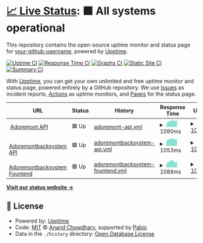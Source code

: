 # [📈 Live Status](https://status.adoremont.com): <!--live status--> **🟩 All systems operational**

This repository contains the open-source uptime monitor and status page for [your-github-username](https://status.adoremont.com), powered by [Upptime](https://github.com/upptime/upptime).

[![Uptime CI](https://github.com/your-github-username/status/workflows/Uptime%20CI/badge.svg)](https://github.com/your-github-username/status/actions?query=workflow%3A%22Uptime+CI%22)
[![Response Time CI](https://github.com/your-github-username/status/workflows/Response%20Time%20CI/badge.svg)](https://github.com/your-github-username/status/actions?query=workflow%3A%22Response+Time+CI%22)
[![Graphs CI](https://github.com/your-github-username/status/workflows/Graphs%20CI/badge.svg)](https://github.com/your-github-username/status/actions?query=workflow%3A%22Graphs+CI%22)
[![Static Site CI](https://github.com/your-github-username/status/workflows/Static%20Site%20CI/badge.svg)](https://github.com/your-github-username/status/actions?query=workflow%3A%22Static+Site+CI%22)
[![Summary CI](https://github.com/your-github-username/status/workflows/Summary%20CI/badge.svg)](https://github.com/your-github-username/status/actions?query=workflow%3A%22Summary+CI%22)

With [Upptime](https://upptime.js.org), you can get your own unlimited and free uptime monitor and status page, powered entirely by a GitHub repository. We use [Issues](https://github.com/your-github-username/status/issues) as incident reports, [Actions](https://github.com/your-github-username/status/actions) as uptime monitors, and [Pages](https://status.adoremont.com) for the status page.

<!--start: status pages-->
<!-- This summary is generated by Upptime (https://github.com/upptime/upptime) -->
<!-- Do not edit this manually, your changes will be overwritten -->
<!-- prettier-ignore -->
| URL | Status | History | Response Time | Uptime |
| --- | ------ | ------- | ------------- | ------ |
| <img alt="" src="https://icons.duckduckgo.com/ip3/adoremont.com.ico" height="13"> [Adoremont API](https://adoremont.com/api/health) | 🟩 Up | [adoremont-api.yml](https://github.com/M-BAXI/status/commits/HEAD/history/adoremont-api.yml) | <details><summary><img alt="Response time graph" src="./graphs/adoremont-api/response-time-week.png" height="20"> 1090ms</summary><br><a href="https://status.adoremont.com/history/adoremont-api"><img alt="Response time 1149" src="https://img.shields.io/endpoint?url=https%3A%2F%2Fraw.githubusercontent.com%2FM-BAXI%2Fstatus%2FHEAD%2Fapi%2Fadoremont-api%2Fresponse-time.json"></a><br><a href="https://status.adoremont.com/history/adoremont-api"><img alt="24-hour response time 1267" src="https://img.shields.io/endpoint?url=https%3A%2F%2Fraw.githubusercontent.com%2FM-BAXI%2Fstatus%2FHEAD%2Fapi%2Fadoremont-api%2Fresponse-time-day.json"></a><br><a href="https://status.adoremont.com/history/adoremont-api"><img alt="7-day response time 1090" src="https://img.shields.io/endpoint?url=https%3A%2F%2Fraw.githubusercontent.com%2FM-BAXI%2Fstatus%2FHEAD%2Fapi%2Fadoremont-api%2Fresponse-time-week.json"></a><br><a href="https://status.adoremont.com/history/adoremont-api"><img alt="30-day response time 1110" src="https://img.shields.io/endpoint?url=https%3A%2F%2Fraw.githubusercontent.com%2FM-BAXI%2Fstatus%2FHEAD%2Fapi%2Fadoremont-api%2Fresponse-time-month.json"></a><br><a href="https://status.adoremont.com/history/adoremont-api"><img alt="1-year response time 1149" src="https://img.shields.io/endpoint?url=https%3A%2F%2Fraw.githubusercontent.com%2FM-BAXI%2Fstatus%2FHEAD%2Fapi%2Fadoremont-api%2Fresponse-time-year.json"></a></details> | <details><summary><a href="https://status.adoremont.com/history/adoremont-api">100.00%</a></summary><a href="https://status.adoremont.com/history/adoremont-api"><img alt="All-time uptime 99.80%" src="https://img.shields.io/endpoint?url=https%3A%2F%2Fraw.githubusercontent.com%2FM-BAXI%2Fstatus%2FHEAD%2Fapi%2Fadoremont-api%2Fuptime.json"></a><br><a href="https://status.adoremont.com/history/adoremont-api"><img alt="24-hour uptime 100.00%" src="https://img.shields.io/endpoint?url=https%3A%2F%2Fraw.githubusercontent.com%2FM-BAXI%2Fstatus%2FHEAD%2Fapi%2Fadoremont-api%2Fuptime-day.json"></a><br><a href="https://status.adoremont.com/history/adoremont-api"><img alt="7-day uptime 100.00%" src="https://img.shields.io/endpoint?url=https%3A%2F%2Fraw.githubusercontent.com%2FM-BAXI%2Fstatus%2FHEAD%2Fapi%2Fadoremont-api%2Fuptime-week.json"></a><br><a href="https://status.adoremont.com/history/adoremont-api"><img alt="30-day uptime 100.00%" src="https://img.shields.io/endpoint?url=https%3A%2F%2Fraw.githubusercontent.com%2FM-BAXI%2Fstatus%2FHEAD%2Fapi%2Fadoremont-api%2Fuptime-month.json"></a><br><a href="https://status.adoremont.com/history/adoremont-api"><img alt="1-year uptime 99.80%" src="https://img.shields.io/endpoint?url=https%3A%2F%2Fraw.githubusercontent.com%2FM-BAXI%2Fstatus%2FHEAD%2Fapi%2Fadoremont-api%2Fuptime-year.json"></a></details>
| <img alt="" src="https://icons.duckduckgo.com/ip3/backapi.adoremont.com.ico" height="13"> [Adoremontbacksystem API](https://backapi.adoremont.com/api/v1/health) | 🟩 Up | [adoremontbacksystem-api.yml](https://github.com/M-BAXI/status/commits/HEAD/history/adoremontbacksystem-api.yml) | <details><summary><img alt="Response time graph" src="./graphs/adoremontbacksystem-api/response-time-week.png" height="20"> 1053ms</summary><br><a href="https://status.adoremont.com/history/adoremontbacksystem-api"><img alt="Response time 1083" src="https://img.shields.io/endpoint?url=https%3A%2F%2Fraw.githubusercontent.com%2FM-BAXI%2Fstatus%2FHEAD%2Fapi%2Fadoremontbacksystem-api%2Fresponse-time.json"></a><br><a href="https://status.adoremont.com/history/adoremontbacksystem-api"><img alt="24-hour response time 1128" src="https://img.shields.io/endpoint?url=https%3A%2F%2Fraw.githubusercontent.com%2FM-BAXI%2Fstatus%2FHEAD%2Fapi%2Fadoremontbacksystem-api%2Fresponse-time-day.json"></a><br><a href="https://status.adoremont.com/history/adoremontbacksystem-api"><img alt="7-day response time 1053" src="https://img.shields.io/endpoint?url=https%3A%2F%2Fraw.githubusercontent.com%2FM-BAXI%2Fstatus%2FHEAD%2Fapi%2Fadoremontbacksystem-api%2Fresponse-time-week.json"></a><br><a href="https://status.adoremont.com/history/adoremontbacksystem-api"><img alt="30-day response time 1085" src="https://img.shields.io/endpoint?url=https%3A%2F%2Fraw.githubusercontent.com%2FM-BAXI%2Fstatus%2FHEAD%2Fapi%2Fadoremontbacksystem-api%2Fresponse-time-month.json"></a><br><a href="https://status.adoremont.com/history/adoremontbacksystem-api"><img alt="1-year response time 1083" src="https://img.shields.io/endpoint?url=https%3A%2F%2Fraw.githubusercontent.com%2FM-BAXI%2Fstatus%2FHEAD%2Fapi%2Fadoremontbacksystem-api%2Fresponse-time-year.json"></a></details> | <details><summary><a href="https://status.adoremont.com/history/adoremontbacksystem-api">100.00%</a></summary><a href="https://status.adoremont.com/history/adoremontbacksystem-api"><img alt="All-time uptime 99.90%" src="https://img.shields.io/endpoint?url=https%3A%2F%2Fraw.githubusercontent.com%2FM-BAXI%2Fstatus%2FHEAD%2Fapi%2Fadoremontbacksystem-api%2Fuptime.json"></a><br><a href="https://status.adoremont.com/history/adoremontbacksystem-api"><img alt="24-hour uptime 100.00%" src="https://img.shields.io/endpoint?url=https%3A%2F%2Fraw.githubusercontent.com%2FM-BAXI%2Fstatus%2FHEAD%2Fapi%2Fadoremontbacksystem-api%2Fuptime-day.json"></a><br><a href="https://status.adoremont.com/history/adoremontbacksystem-api"><img alt="7-day uptime 100.00%" src="https://img.shields.io/endpoint?url=https%3A%2F%2Fraw.githubusercontent.com%2FM-BAXI%2Fstatus%2FHEAD%2Fapi%2Fadoremontbacksystem-api%2Fuptime-week.json"></a><br><a href="https://status.adoremont.com/history/adoremontbacksystem-api"><img alt="30-day uptime 100.00%" src="https://img.shields.io/endpoint?url=https%3A%2F%2Fraw.githubusercontent.com%2FM-BAXI%2Fstatus%2FHEAD%2Fapi%2Fadoremontbacksystem-api%2Fuptime-month.json"></a><br><a href="https://status.adoremont.com/history/adoremontbacksystem-api"><img alt="1-year uptime 99.90%" src="https://img.shields.io/endpoint?url=https%3A%2F%2Fraw.githubusercontent.com%2FM-BAXI%2Fstatus%2FHEAD%2Fapi%2Fadoremontbacksystem-api%2Fuptime-year.json"></a></details>
| <img alt="" src="https://icons.duckduckgo.com/ip3/back.adoremont.com.ico" height="13"> [Adoremontbacksystem Fountend](https://back.adoremont.com/) | 🟩 Up | [adoremontbacksystem-fountend.yml](https://github.com/M-BAXI/status/commits/HEAD/history/adoremontbacksystem-fountend.yml) | <details><summary><img alt="Response time graph" src="./graphs/adoremontbacksystem-fountend/response-time-week.png" height="20"> 1088ms</summary><br><a href="https://status.adoremont.com/history/adoremontbacksystem-fountend"><img alt="Response time 1084" src="https://img.shields.io/endpoint?url=https%3A%2F%2Fraw.githubusercontent.com%2FM-BAXI%2Fstatus%2FHEAD%2Fapi%2Fadoremontbacksystem-fountend%2Fresponse-time.json"></a><br><a href="https://status.adoremont.com/history/adoremontbacksystem-fountend"><img alt="24-hour response time 1171" src="https://img.shields.io/endpoint?url=https%3A%2F%2Fraw.githubusercontent.com%2FM-BAXI%2Fstatus%2FHEAD%2Fapi%2Fadoremontbacksystem-fountend%2Fresponse-time-day.json"></a><br><a href="https://status.adoremont.com/history/adoremontbacksystem-fountend"><img alt="7-day response time 1088" src="https://img.shields.io/endpoint?url=https%3A%2F%2Fraw.githubusercontent.com%2FM-BAXI%2Fstatus%2FHEAD%2Fapi%2Fadoremontbacksystem-fountend%2Fresponse-time-week.json"></a><br><a href="https://status.adoremont.com/history/adoremontbacksystem-fountend"><img alt="30-day response time 1078" src="https://img.shields.io/endpoint?url=https%3A%2F%2Fraw.githubusercontent.com%2FM-BAXI%2Fstatus%2FHEAD%2Fapi%2Fadoremontbacksystem-fountend%2Fresponse-time-month.json"></a><br><a href="https://status.adoremont.com/history/adoremontbacksystem-fountend"><img alt="1-year response time 1084" src="https://img.shields.io/endpoint?url=https%3A%2F%2Fraw.githubusercontent.com%2FM-BAXI%2Fstatus%2FHEAD%2Fapi%2Fadoremontbacksystem-fountend%2Fresponse-time-year.json"></a></details> | <details><summary><a href="https://status.adoremont.com/history/adoremontbacksystem-fountend">100.00%</a></summary><a href="https://status.adoremont.com/history/adoremontbacksystem-fountend"><img alt="All-time uptime 99.90%" src="https://img.shields.io/endpoint?url=https%3A%2F%2Fraw.githubusercontent.com%2FM-BAXI%2Fstatus%2FHEAD%2Fapi%2Fadoremontbacksystem-fountend%2Fuptime.json"></a><br><a href="https://status.adoremont.com/history/adoremontbacksystem-fountend"><img alt="24-hour uptime 100.00%" src="https://img.shields.io/endpoint?url=https%3A%2F%2Fraw.githubusercontent.com%2FM-BAXI%2Fstatus%2FHEAD%2Fapi%2Fadoremontbacksystem-fountend%2Fuptime-day.json"></a><br><a href="https://status.adoremont.com/history/adoremontbacksystem-fountend"><img alt="7-day uptime 100.00%" src="https://img.shields.io/endpoint?url=https%3A%2F%2Fraw.githubusercontent.com%2FM-BAXI%2Fstatus%2FHEAD%2Fapi%2Fadoremontbacksystem-fountend%2Fuptime-week.json"></a><br><a href="https://status.adoremont.com/history/adoremontbacksystem-fountend"><img alt="30-day uptime 100.00%" src="https://img.shields.io/endpoint?url=https%3A%2F%2Fraw.githubusercontent.com%2FM-BAXI%2Fstatus%2FHEAD%2Fapi%2Fadoremontbacksystem-fountend%2Fuptime-month.json"></a><br><a href="https://status.adoremont.com/history/adoremontbacksystem-fountend"><img alt="1-year uptime 99.90%" src="https://img.shields.io/endpoint?url=https%3A%2F%2Fraw.githubusercontent.com%2FM-BAXI%2Fstatus%2FHEAD%2Fapi%2Fadoremontbacksystem-fountend%2Fuptime-year.json"></a></details>

<!--end: status pages-->

[**Visit our status website →**](https://status.adoremont.com)

## 📄 License

- Powered by: [Upptime](https://github.com/upptime/upptime)
- Code: [MIT](./LICENSE) © [Anand Chowdhary](https://anandchowdhary.com), supported by [Pabio](https://pabio.com)
- Data in the `./history` directory: [Open Database License](https://opendatacommons.org/licenses/odbl/1-0/)
